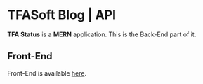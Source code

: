 # TFASoft Blog | API

**TFA Status** is a **MERN** application. This is the Back-End part of it.

## Front-End

Front-End is available [here](https://github.com/tfasoft/blog-ui).
